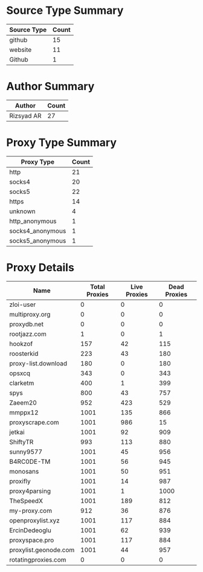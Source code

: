 # Source Type Summary

| Source Type | Count |
|-------------|-------|
| github | 15 |
| website | 11 |
| Github | 1 |


# Author Summary

| Author | Count |
|--------|-------|
| Rizsyad AR | 27 |


# Proxy Type Summary

| Proxy Type | Count |
|------------|-------|
| http | 21 |
| socks4 | 20 |
| socks5 | 22 |
| https | 14 |
| unknown | 4 |
| http_anonymous | 1 |
| socks4_anonymous | 1 |
| socks5_anonymous | 1 |


# Proxy Details

| Name | Total Proxies | Live Proxies | Dead Proxies |
|------|---------------|--------------|---------------|
| zloi-user | 0 | 0 | 0 |
| multiproxy.org | 0 | 0 | 0 |
| proxydb.net | 0 | 0 | 0 |
| rootjazz.com | 1 | 0 | 1 |
| hookzof | 157 | 42 | 115 |
| roosterkid | 223 | 43 | 180 |
| proxy-list.download | 180 | 0 | 180 |
| opsxcq | 343 | 0 | 343 |
| clarketm | 400 | 1 | 399 |
| spys | 800 | 43 | 757 |
| Zaeem20 | 952 | 423 | 529 |
| mmppx12 | 1001 | 135 | 866 |
| proxyscrape.com | 1001 | 986 | 15 |
| jetkai | 1001 | 92 | 909 |
| ShiftyTR | 993 | 113 | 880 |
| sunny9577 | 1001 | 45 | 956 |
| B4RC0DE-TM | 1001 | 56 | 945 |
| monosans | 1001 | 50 | 951 |
| proxifly | 1001 | 14 | 987 |
| proxy4parsing | 1001 | 1 | 1000 |
| TheSpeedX | 1001 | 189 | 812 |
| my-proxy.com | 912 | 36 | 876 |
| openproxylist.xyz | 1001 | 117 | 884 |
| ErcinDedeoglu | 1001 | 62 | 939 |
| proxyspace.pro | 1001 | 117 | 884 |
| proxylist.geonode.com | 1001 | 44 | 957 |
| rotatingproxies.com | 0 | 0 | 0 |
